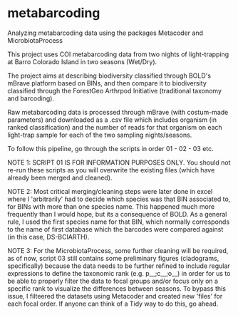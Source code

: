 # metabarcoding
Analyzing metabarcoding data using the packages Metacoder and MicrobiotaProcess

This project uses COI metabarcoding data from two nights of light-trapping at Barro Colorado Island in two seasons (Wet/Dry).

The project aims at describing biodiversity classified through BOLD's mBrave platform based on BINs, and then compare it to biodiversity classified through the ForestGeo Arthrpod Initiative (traditional taxonomy and barcoding).

Raw metabarcoding data is processed through mBrave (with costum-made parameters) and downloaded as a .csv file which includes organism (in ranked classification) and the number of reads for that organism on each light-trap sample for each of the two sampling nights/seasons.

To follow this pipeline, go through the scripts in order 01 - 02 - 03 etc. 

NOTE 1: SCRIPT 01 IS FOR INFORMATION PURPOSES ONLY. You should not re-run these scripts as you will overwrite the existing files (which have already been merged and cleaned).

NOTE 2: Most critical merging/cleaning steps were later done in excel where I 'arbitrarily' had to decide which species was that BIN associated to, for BINs with more than one species name. This happened much more frequently than I would hope, but its a consequence of BOLD. As a general rule, I used the first species name for that BIN, which normally corresponds to the name of first database which the barcodes were compared against (in this case, DS-BCIARTH). 

NOTE 3: For the MicrobiotaProcess, some further cleaning will be required, as of now, script 03 still contains some preliminary figures (cladograms, specifically) because the data needs to be further refined to include regular expressions to define the taxonomic rank (e.g. p__;c__;o__) in order for us to be able to properly filter the data to focal groups and/or focus only on a specific rank to visualize the differences between seasons. To bypass this issue, I filteered the datasets using Metacoder and created new 'files' for each focal order. If anyone can think of a Tidy way to do this, go ahead.


